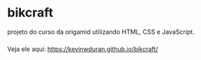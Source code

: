 # bikcraft
projeto do curso da origamid utilizando HTML, CSS e JavaScript.
###
Veja ele aqui: 
https://kevinwduran.github.io/bikcraft/
###
